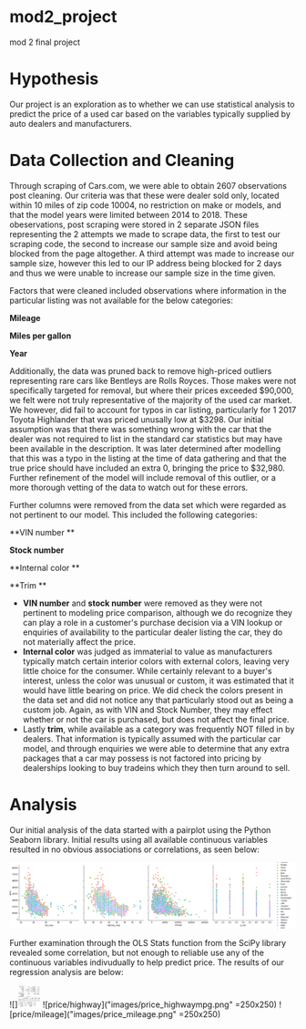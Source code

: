 # mod2_project
mod 2 final project

# Hypothesis

Our project is an exploration as to whether we can use statistical analysis to predict the price of a used car based on the variables typically supplied by auto dealers and manufacturers.

# Data Collection and Cleaning

Through scraping of Cars.com, we were able to obtain 2607 observations post cleaning.  Our criteria was that these were dealer sold only, located within 10 miles of zip code 10004, no restriction on make or models, and that the model years were limited between 2014 to 2018.  These obeservations, post scraping were stored in 2 separate JSON files representing the 2 attempts we made to scrape data, the first to test our scraping code, the second to increase our sample size and avoid being blocked from the page altogether.  A third attempt was made to increase our sample size, however this led to our IP address being blocked for 2 days and thus we were unable to increase our sample size in the time given.

Factors that were cleaned included observations where information in the particular listing was not available for the below categories:  


**Mileage**

**Miles per gallon**

**Year**

Additionally, the data was pruned back to remove high-priced outliers representing rare cars like Bentleys are Rolls Royces.  Those makes were not specifically targeted for removal, but where their prices exceeded $90,000, we felt were not truly representative of the majority of the used car market.  We however, did fail to account for typos in car listing, particularly for 1 2017 Toyota Highlander that was priced unusally low at $3298.  Our initial assumption was that there was something wrong with the car that the dealer was not required to list in the standard car statistics but may have been available in the description.  It was later determined after modelling that this was a typo in the listing at the time of data gathering and that the true price should have included an extra 0, bringing the price to $32,980.  Further refinement of the model will include removal of this outlier, or a more thorough vetting of the data to watch out for these errors.

Further columns were removed from the data set which were regarded as not pertinent to our model.  This included the following categories:


**VIN number **

**Stock number**

**Internal color **

**Trim ** 

- **VIN number** and **stock number** were removed as they were not pertinent to modeling price comparison, although we do recognize they can play a role in a customer's purchase decision via a VIN lookup or enquiries of availability to the particular dealer listing the car, they do not materially affect the price.
- **Internal color** was judged as immaterial to value as manufacturers typically match certain interior colors with external colors, leaving very little choice for the consumer.  While certainly relevant to a buyer's interest, unless the color was unusual or custom, it was estimated that it would have little bearing on price.  We did check the colors present in the data set and did not notice any that particularly stood out as being a custom job.  Again, as with VIN and Stock Number, they may effect whether or not the car is purchased, but does not affect the final price.
- Lastly **trim**, while available as a category was frequently NOT filled in by dealers.  That information is typically assumed with the particular car model, and through enquiries we were able to determine that any extra packages that a car may possess is not factored into pricing by dealerships looking to buy tradeins which they then turn around to sell.  

# Analysis

Our initial analysis of the data started with a pairplot using the Python Seaborn library.  Initial results using all available continuous variables resulted in no obvious associations or correlations, as seen below:

![initial data](images/initialdata.png)

Further examination through the OLS Stats function from the SciPy library revealed some correlation, but not enough to reliable use any of the continuous variables indivudually to help predict price.  The results of our regression analysis are below:

![]<img src="images/price_citympg.png" width='40' height='40'>
![price/highway]("images/price_highwaympg.png" =250x250)
![price/mileage]("images/price_mileage.png" =250x250)


